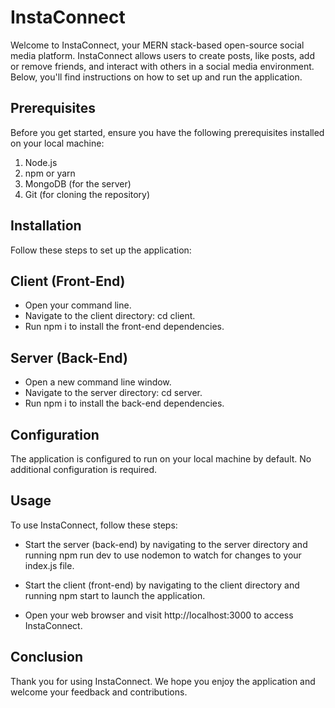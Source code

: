 ﻿# InstaConnect

Welcome to InstaConnect, your MERN stack-based open-source social media platform. InstaConnect allows users to create posts, like posts, add or remove friends, and interact with others in a social media environment. Below, you'll find instructions on how to set up and run the application.

## Prerequisites
Before you get started, ensure you have the following prerequisites installed on your local machine:

1. Node.js
2. npm or yarn
3. MongoDB (for the server)
4. Git (for cloning the repository)

## Installation
Follow these steps to set up the application:

## Client (Front-End)
- Open your command line.
- Navigate to the client directory: cd client.
- Run npm i to install the front-end dependencies.
## Server (Back-End)
- Open a new command line window.
- Navigate to the server directory: cd server.
- Run npm i to install the back-end dependencies.

## Configuration
The application is configured to run on your local machine by default. No additional configuration is required.

## Usage
To use InstaConnect, follow these steps:

- Start the server (back-end) by navigating to the server directory and running npm run dev to use nodemon to watch for changes to your index.js file.

- Start the client (front-end) by navigating to the client directory and running npm start to launch the application.

- Open your web browser and visit http://localhost:3000 to access InstaConnect.

## Conclusion
Thank you for using InstaConnect. We hope you enjoy the application and welcome your feedback and contributions.
